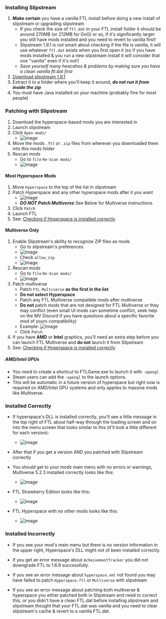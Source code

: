 ### Installing Slipstream

1. **Make certain** you have a vanilla FTL install before doing a new install of slipstream or upgrading slipstream
   - If you check the size of `ftl.dat` in your FTL install folder it should be around 270MB (or 212MB for GoG) or so, if it's significantly larger you still have mods installed and you need to revert to vanilla first!
   - Slipstream 1.9.1 is not smart about checking if the file is vanilla, it will use whatever `ftl.dat` exists when you first open it (so if you have mods installed & you run a new slipstream install it will consider that one "vanilla" even if it's not!)
   - *Save yourself many heacahes & problems by making sure you have a clean vanilla ftl.dat first*
2. [Download slipstream 1.9.1](https://subsetgames.com/forum/viewtopic.php?f=12&t=17102)
3. Extract it to a folder where you'll keep it around, ***do not run it from inside the zip***
4. You must have Java installed on your machine (probably fine for most people)

### Patching with Slipstream

1. Download the hyperspace-based mods you are interested in
2. Launch slipstream
3. Click `Open mods/`
   - ![image](https://user-images.githubusercontent.com/1423894/173680447-24bdb0df-0a50-44a9-ad79-1f9a6a38f61d.png)
4. Move the mods `.ftl` or `.zip` files from wherever you downloaded them into this mods folder
5. Rescan mods
   - Go to `file` `Re-Scan mods/`
   - ![image](https://user-images.githubusercontent.com/1423894/173680307-c9d1da5f-9a7e-43af-a933-d53431da27ad.png)


#### Most Hyperspace Mods
1. Move `Hyperspace` to the top of the list in slipstream
2. Patch Hyperspace and any other hyperspace mods after it you want
   - ![image](https://user-images.githubusercontent.com/1423894/173682067-297f466c-bfad-4493-904c-0c27c836657b.png)
   - ***DO NOT Patch Multiverse*** See Below for Multiverse instructions.
3. Click `Patch`
4. Launch FTL
5. See: [Checking if Hyperspace is installed correctly](#installed-correctly)

#### Multiverse Only
1. Enable Slipstream's ability to recognize ZIP files as mods
   - Go to slipstream's preferences
   - ![image](https://user-images.githubusercontent.com/1423894/173679563-2f5dbe3d-dabf-4278-b8c0-f26351426021.png)
   - Check `allow_zip`
   - ![image](https://user-images.githubusercontent.com/1423894/173679698-b2f5d369-182e-41a1-939c-39c40b6a0bd5.png)
2. Rescan mods
   - Go to `file` `Re-Scan mods/`
   - ![image](https://user-images.githubusercontent.com/1423894/173680307-c9d1da5f-9a7e-43af-a933-d53431da27ad.png)
3. Patch multiverse
   - Patch `FTL-Multiverse` **as the first in the list**
   - **Do not select Hyperspace**
   - Patch any FTL Multiverse compatible mods after multiverse
   - **Do not** patch mods that are not designed for FTL Multiverse or they may conflict (even small UI mods can sometime conflict, seek help on the MV Discord if you have questions about a specific favorite mod of yours compatibility)
   - Example: ![image](https://user-images.githubusercontent.com/1423894/173681032-76e9b056-ede6-42f5-ad5a-ffa0fece384a.png)
   - Click `Patch`
4. If you have **AMD** or **Intel** graphics, you'll need an extra step before you can launch FTL Multiverse and **do not** launch it from Slipstream
5. See: [Checking if Hyperspace is installed correctly](#installed-correctly)

##### AMD/Intel GPUs
- You need to create a shortcut to FTLGame.exe to launch it with `-opengl`
- Steam users can add the `-opengl` to the launch options.
- This will be automatic in a future version of hyperspace but right now is required on AMD/Intel GPU systems and only applies to massive mods like Multiverse.

### Installed Correctly

- If hyperspace's DLL is installed correctly, you'll see a little message in the top right of FTL about half-way through the loading screen and on into the menu screen that looks similar to this (it'll look a little different for each version):
   - ![image](https://user-images.githubusercontent.com/1423894/173682629-6aa843d8-bb36-4a3b-afad-bd6b23463a8a.png)

- After that if you get a version AND you patched with Slipstream correctly 

- You should get to your mods main menu with no errors or warnings, Multiverse 5.2.3 installed correctly looks like this:
   - ![image](https://user-images.githubusercontent.com/1423894/173683306-2b92a3e2-d0d2-4bff-ac19-33ff6ef0a749.png)

- FTL Strawberry Edition looks like this:
   - ![image](https://user-images.githubusercontent.com/1423894/173683567-598bc5fe-a7f8-4bad-8dd1-2b6ff161d695.png)

- FTL Hyperspace with no other mods looks like this:
   - ![image](https://user-images.githubusercontent.com/1423894/173684224-64a24d41-e5ae-4c52-b45f-82fafb42abea.png)



### Installed Incorrectly

- If you see your mod's main menu but there is no version information in the upper right, Hyperspace's DLL might not of been installed correctly.

- If you get an error message about `AcheivementTracker` you did not downgrade FTL to 1.6.9 successfully.

- If you see an error message about `hyperspace.xml` not found you may have failed to patch `Hyperspace.ftl` or `Multiverse` with slipstream

- If you see an error message about patching both multiverse & hyperspace you either patched both in Slipstream and need to correct this, or you didn't  have a clean FTL.dat before installing slipstream and slipstream thought that your FTL.dat was vanilla and you need to clear slipstream's cache & revert to a vanilla FTL.dat.
